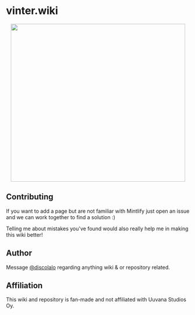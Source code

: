 # vinter.wiki

<div align="center">
<img src="https://i.imgur.com/ISsjiNJ.png" 
     width="479" 
     height="432" />
</div>

## Contributing

If you want to add a page but are not familiar with Mintlify just open an issue and we can work together to find a solution :)

Telling me about mistakes you've found would also really help me in making this wiki better!

## Author

Message [@discolalo](https://github.com/discolalo) regarding anything wiki & or repository related.

## Affiliation

This wiki and repository is fan-made and not affiliated with Uuvana Studios Oy.
